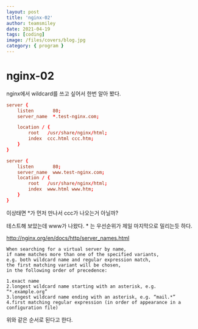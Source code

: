 ```yaml
---
layout: post
title: 'nginx-02'
author: teamsmiley
date: 2021-04-19
tags: [coding]
image: /files/covers/blog.jpg
category: { program }
---
```


# nginx-02

nginx에서 wildcard를 쓰고 싶어서 한번 알아 봤다.

```conf
server {
    listen       80;
    server_name  *.test-nginx.com;

    location / {
        root   /usr/share/nginx/html;
        index  ccc.html ccc.htm;
    }
}

server {
    listen       80;
    server_name  www.test-nginx.com;
    location / {
        root   /usr/share/nginx/html;
        index  www.html www.htm;
    }
}
```

이상태면 \*가 먼저 만나서 ccc가 나오는거 아닐까?

테스트해 보았는데 www가 나왔다. \* 는 우선순위가 제일 마지막으로 밀리는듯 하다.

<http://nginx.org/en/docs/http/server_names.html>

```
When searching for a virtual server by name,
if name matches more than one of the specified variants,
e.g. both wildcard name and regular expression match,
the first matching variant will be chosen,
in the following order of precedence:

1.exact name
2.longest wildcard name starting with an asterisk, e.g. “*.example.org”
3.longest wildcard name ending with an asterisk, e.g. “mail.*”
4.first matching regular expression (in order of appearance in a configuration file)
```

위와 같은 순서로 된다고 한다.
